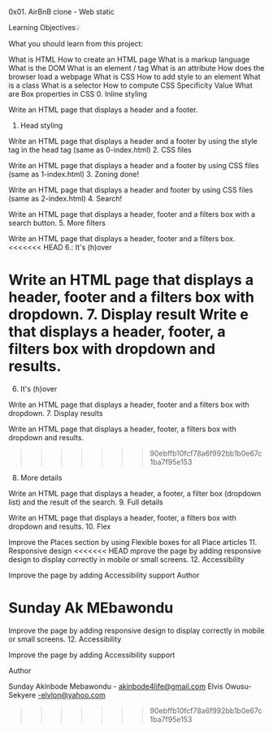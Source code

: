 0x01. AirBnB clone - Web static

Learning Objectives:bulb:

What you should learn from this project:

What is HTML
How to create an HTML page
What is a markup language
What is the DOM
What is an element / tag
What is an attribute
How does the browser load a webpage
What is CSS
How to add style to an element
What is a class
What is a selector
How to compute CSS Specificity Value
What are Box properties in CSS
0. Inline styling

Write an HTML page that displays a header and a footer.
1. Head styling

Write an HTML page that displays a header and a footer by using the style tag in the head tag (same as 0-index.html)
2. CSS files

Write an HTML page that displays a header and a footer by using CSS files (same as 1-index.html)
3. Zoning done!

Write an HTML page that displays a header and footer by using CSS files (same as 2-index.html)
4. Search!

Write an HTML page that displays a header, footer and a filters box with a search button.
5. More filters

Write an HTML page that displays a header, footer and a filters box.
<<<<<<< HEAD
6.: It's (h)over

Write an HTML page that displays a header, footer and a filters box with dropdown.
7. Display result
Write e that displays a header, footer, a filters box with dropdown and results.
=======
6. It's (h)over

Write an HTML page that displays a header, footer and a filters box with dropdown.
7. Display results

Write an HTML page that displays a header, footer, a filters box with dropdown and results.
>>>>>>> 90ebffb10fcf78a6f992bb1b0e67c1ba7f95e153
8. More details

Write an HTML page that displays a header, a footer, a filter box (dropdown list) and the result of the search.
9. Full details

Write an HTML page that displays a header, footer, a filters box with dropdown and results.
10. Flex

Improve the Places section by using Flexible boxes for all Place articles
11. Responsive design
<<<<<<< HEAD
mprove the page by adding responsive design to display correctly in mobile or small screens.
12. Accessibility

Improve the page by adding Accessibility support
Author

Sunday Ak MEbawondu
=======

Improve the page by adding responsive design to display correctly in mobile or small screens.
12. Accessibility

Improve the page by adding Accessibility support

Author

Sunday Akinbode Mebawondu - akinbode4life@gmail.com
Elvis Owusu-Sekyere -elvlon@yahoo.com
>>>>>>> 90ebffb10fcf78a6f992bb1b0e67c1ba7f95e153
